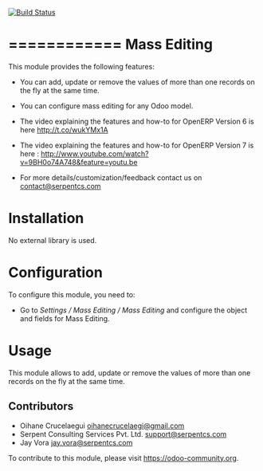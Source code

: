 [![Build Status](https://travis-ci.org/JayVora-SerpentCS/MassEditing.svg?branch=10.0)](https://travis-ci.org/JayVora-SerpentCS/MassEditing)

============
Mass Editing
============

This module provides the following features:

* You can add, update or remove the values of more than one records on the fly at the same time.

* You can configure mass editing for any Odoo model.

* The video explaining the features and how-to for OpenERP Version 6 is here http://t.co/wukYMx1A

* The video explaining the features and how-to for OpenERP Version 7 is here : http://www.youtube.com/watch?v=9BH0o74A748&feature=youtu.be

* For more details/customization/feedback contact us on contact@serpentcs.com

Installation
============

No external library is used.

Configuration
=============

To configure this module, you need to:

* Go to *Settings / Mass Editing / Mass Editing* and configure the object and fields for Mass Editing.

Usage
=====

This module allows to add, update or remove the values of more than one records on the fly at the same time.

Contributors
------------

* Oihane Crucelaegui <oihanecrucelaegi@gmail.com>
* Serpent Consulting Services Pvt. Ltd. <support@serpentcs.com>
* Jay Vora <jay.vora@serpentcs.com>


To contribute to this module, please visit https://odoo-community.org.
